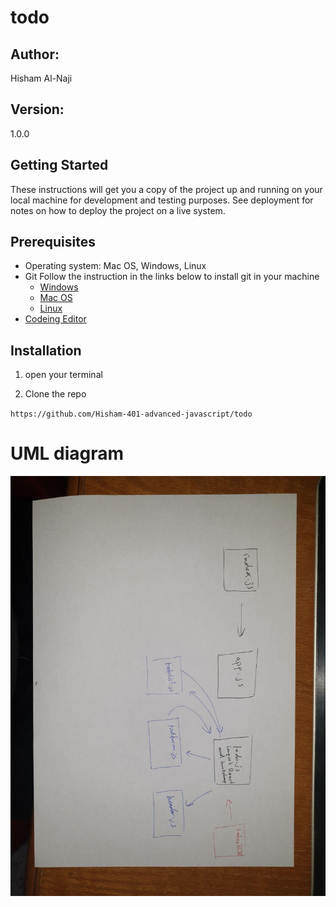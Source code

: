 # todo

## Author: 
Hisham Al-Naji

## Version: 
1.0.0 

## Getting Started

These instructions will get you a copy of the project up and running on your local machine for development and testing purposes. See deployment for notes on how to deploy the project on a live system.

## Prerequisites

- Operating system: Mac OS, Windows, Linux
- Git
  Follow the instruction in the links below to install git in your machine
  - [Windows](https://git-scm.com/download/win)
  - [Mac OS](https://git-scm.com/download/mac)
  - [Linux](https://git-scm.com/download/linux)
- [Codeing Editor](https://www.wpbeginner.com/showcase/12-best-code-editors-for-mac-and-windows-for-editing-wordpress-files/)

## Installation

1. open your terminal

2. Clone the repo

`https://github.com/Hisham-401-advanced-javascript/todo`


# UML diagram
![image](./assets/UML.jpg)



